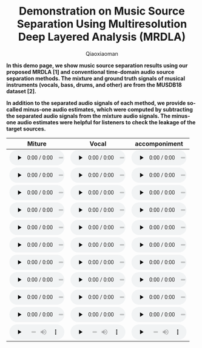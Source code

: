 # <center> Demonstration on Music Source Separation Using Multiresolution Deep Layered Analysis (MRDLA)</center>
<center> Qiaoxiaoman</center> 

**In this demo page, we show music source separation results using our proposed MRDLA [1] and conventional time-domain audio source separation methods. The mixture and ground truth signals of musical instruments (vocals, bass, drums, and other) are from the MUSDB18 dataset [2].**

**In addition to the separated audio signals of each method, we provide so-called minus-one audio estimates, which were computed by subtracting the separated audio signals from the mixture audio signals. The minus-one audio estimates were helpful for listeners to check the leakage of the target sources.**


| Miture |                                                              Vocal                                                               | accomponiment |
|:------:|:--------------------------------------------------------------------------------------------------------------------------------:|:-------------:|
|  <audio id="audio" controls="" preload="none" style="width: 145px; height: 40px"><source id="mp3" src="./files/spk1.wav"></audio>   | <audio id="audio" controls="" preload="none" style="width: 145px; height: 40px"><source id="mp3" src="./files/spk1.wav"></audio> |      <audio id="audio" controls="" preload="none" style="width: 145px; height: 40px"><source id="mp3" src="./files/spk1.wav"></audio>      |
|  <audio id="audio" controls="" preload="none" style="width: 145px; height: 40px"><source id="mp3" src="./files/spk1.wav"></audio>   |     <audio id="audio" controls="" preload="none" style="width: 145px; height: 40px"><source id="mp3" src="./files/spk1.wav"></audio>                                                                |      <audio id="audio" controls="" preload="none" style="width: 145px; height: 40px"><source id="mp3" src="./files/spk1.wav"></audio>      |
|  <audio id="audio" controls="" preload="none" style="width: 145px; height: 40px"><source id="mp3" src="./files/spk1.wav"></audio>      | <audio id="audio" controls="" preload="none" style="width: 145px; height: 40px"><source id="mp3" src="./files/spk1.wav"></audio>     |          <audio id="audio" controls="" preload="none" style="width: 145px; height: 40px"><source id="mp3" src="./files/spk1.wav"></audio>     |
|    <audio id="audio" controls="" preload="none" style="width: 145px; height: 40px"><source id="mp3" src="./files/spk1.wav"></audio>    | <audio id="audio" controls="" preload="none" style="width: 145px; height: 40px"><source id="mp3" src="./files/spk1.wav"></audio>                                                                                                                                 |     <audio id="audio" controls="" preload="none" style="width: 145px; height: 40px"><source id="mp3" src="./files/spk1.wav"></audio>          |
| <audio id="audio" controls="" preload="none" style="width: 145px; height: 40px"><source id="mp3" src="./files/spk1.wav"></audio>       |   <audio id="audio" controls="" preload="none" style="width: 145px; height: 40px"><source id="mp3" src="./files/spk1.wav"></audio>                                                                                                                               |  <audio id="audio" controls="" preload="none" style="width: 145px; height: 40px"><source id="mp3" src="./files/spk1.wav"></audio>             |
|  <audio id="audio" controls="" preload="none" style="width: 145px; height: 40px"><source id="mp3" src="./files/spk1.wav"></audio>      | <audio id="audio" controls="" preload="none" style="width: 145px; height: 40px"><source id="mp3" src="./files/spk1.wav"></audio>                                                                                                                                 |           <audio id="audio" controls="" preload="none" style="width: 145px; height: 40px"><source id="mp3" src="./files/spk1.wav"></audio>    |
|  <audio id="audio" controls="" preload="none" style="width: 145px; height: 40px"><source id="mp3" src="./files/spk1.wav"></audio>      | <audio id="audio" controls="" preload="none" style="width: 145px; height: 40px"><source id="mp3" src="./files/spk1.wav"></audio>                                                                                                                                 |<audio id="audio" controls="" preload="none" style="width: 145px; height: 40px"><source id="mp3" src="./files/spk1.wav"></audio>               |
|  <audio id="audio" controls="" preload="none" style="width: 145px; height: 40px"><source id="mp3" src="./files/spk1.wav"></audio>      | <audio id="audio" controls="" preload="none" style="width: 145px; height: 40px"><source id="mp3" src="./files/spk1.wav"></audio>                                                                                                                                 | <audio id="audio" controls="" preload="none" style="width: 145px; height: 40px"><source id="mp3" src="./files/spk1.wav"></audio>              |
|  <audio id="audio" controls="" preload="none" style="width: 145px; height: 40px"><source id="mp3" src="./files/spk1.wav"></audio>      |   <audio id="audio" controls="" preload="none" style="width: 145px; height: 40px"><source id="mp3" src="./files/spk1.wav"></audio>                                                                                                                               |       <audio id="audio" controls="" preload="none" style="width: 145px; height: 40px"><source id="mp3" src="./files/spk1.wav"></audio>        |
|  <audio id="audio" controls="" preload="none" style="width: 145px; height: 40px"><source id="mp3" src="./files/spk1.wav"></audio>      |<audio id="audio" controls="" preload="none" style="width: 145px; height: 40px"><source id="mp3" src="./files/spk1.wav"></audio>                                                                                                                                  |     <audio id="audio" controls="" preload="none" style="width: 145px; height: 40px"><source id="mp3" src="./files/spk1.wav"></audio>          |
|   <audio id="audio" controls="" preload="none" style="width: 145px; height: 40px"><source id="mp3" src="./files/spk1.wav"></audio>     | <audio id="audio" controls="" preload="none" style="width: 145px; height: 40px"><source id="mp3" src="./files/spk1.wav"></audio>                                                                                                                                 |     <audio id="audio" controls="" preload="none" style="width: 145px; height: 40px"><source id="mp3" src="./files/spk1.wav"></audio>          |

